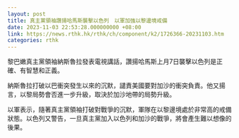 ```yaml
---
layout: post
title: 真主黨領袖讚揚哈馬斯襲擊以色列　以軍加強以黎邊境戒備
date: 2023-11-03 22:53:28.000000000 +08:00
link: https://news.rthk.hk/rthk/ch/component/k2/1726366-20231103.htm
categories: rthk
---
```


黎巴嫩真主黨領袖納斯魯拉發表電視講話，讚揚哈馬斯上月7日襲擊以色列是正確、有智慧和正義。

納斯魯拉打破以巴衝突發生以來的沉默，譴責美國要對加沙的衝突負責。他又揚言，以黎局勢會否進一步升級，取決於加沙地帶的局勢升級。

以軍表示，隨著真主黨領袖打破對戰爭的沉默，軍隊在以黎邊境處於非常高的戒備狀態。以色列又警告，一旦真主黨加入以色列和加沙的戰爭，將會產生難以想像的後果。
